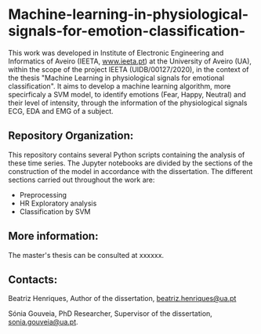 # Machine-learning-in-physiological-signals-for-emotion-classification-

This work was developed in Institute of Electronic Engineering and Informatics of Aveiro (IEETA, www.ieeta.pt) at the University of Aveiro (UA), within the scope of the project IEETA (UIDB/00127/2020), in the context of the thesis "Machine Learning in physiological signals for emotional classification". It aims to develop a machine learning algorithm, more specirficaly a SVM model, to identify emotions (Fear, Happy, Neutral) and their level of intensity, through the information of the physiological signals ECG, EDA and EMG of a subject.

## **Repository Organization:**
This repository contains several Python scripts containing the analysis of these time series. The Jupyter notebooks are divided by the sections of the construction of the model in accordance with the dissertation. The different sections carried out throughout the work are:
- Preprocessing
- HR Exploratory analysis
- Classification by SVM

## **More information:**
The master's thesis can be consulted at xxxxxx.

## **Contacts:**
Beatriz Henriques, Author of the dissertation, beatriz.henriques@ua.pt

Sónia Gouveia, PhD Researcher, Supervisor of the dissertation, sonia.gouveia@ua.pt.
